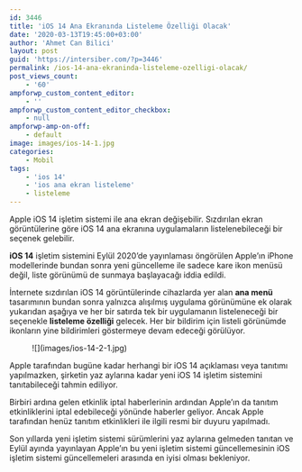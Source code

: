 ```yaml
---
id: 3446
title: 'iOS 14 Ana Ekranında Listeleme Özelliği Olacak'
date: '2020-03-13T19:45:00+03:00'
author: 'Ahmet Can Bilici'
layout: post
guid: 'https://intersiber.com/?p=3446'
permalink: /ios-14-ana-ekraninda-listeleme-ozelligi-olacak/
post_views_count:
    - '60'
ampforwp_custom_content_editor:
    - ''
ampforwp_custom_content_editor_checkbox:
    - null
ampforwp-amp-on-off:
    - default
image: images/ios-14-1.jpg
categories:
    - Mobil
tags:
    - 'ios 14'
    - 'ios ana ekran listeleme'
    - listeleme
---
```


Apple iOS 14 işletim sistemi ile ana ekran değişebilir. Sızdırılan ekran görüntülerine göre iOS 14 ana ekranına uygulamaların listelenebileceği bir seçenek gelebilir.

**iOS 14** işletim sistemini Eylül 2020’de yayınlaması öngörülen Apple’ın iPhone modellerinde bundan sonra yeni güncelleme ile sadece kare ikon menüsü değil, liste görünümü de sunmaya başlayacağı iddia edildi.

İnternete sızdırılan iOS 14 görüntülerinde cihazlarda yer alan **ana menü** tasarımının bundan sonra yalnızca alışılmış uygulama görünümüne ek olarak yukarıdan aşağıya ve her bir satırda tek bir uygulamanın listeleneceği bir seçenekle **listeleme özelliği** gelecek. Her bir bildirim için listeli görünümde ikonların yine bildirimleri göstermeye devam edeceği görülüyor.

<figure class="wp-block-image size-large">![](images/ios-14-2-1.jpg)</figure>Apple tarafından bugüne kadar herhangi bir iOS 14 açıklaması veya tanıtımı yapılmazken, şirketin yaz aylarına kadar yeni iOS 14 işletim sistemini tanıtabileceği tahmin ediliyor.

Birbiri ardına gelen etkinlik iptal haberlerinin ardından Apple’ın da tanıtım etkinliklerini iptal edebileceği yönünde haberler geliyor. Ancak Apple tarafından henüz tanıtım etkinlikleri ile ilgili resmi bir duyuru yapılmadı.

Son yıllarda yeni işletim sistemi sürümlerini yaz aylarına gelmeden tanıtan ve Eylül ayında yayınlayan Apple’ın bu yeni işletim sistemi güncellemesinin iOS işletim sistemi güncellemeleri arasında en iyisi olması bekleniyor.